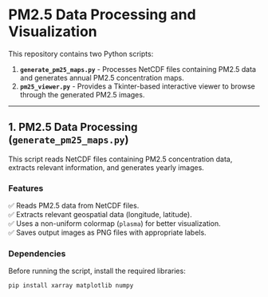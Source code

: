 # PM2.5 Data Processing and Visualization

This repository contains two Python scripts:
1. **`generate_pm25_maps.py`** - Processes NetCDF files containing PM2.5 data and generates annual PM2.5 concentration maps.
2. **`pm25_viewer.py`** - Provides a Tkinter-based interactive viewer to browse through the generated PM2.5 images.

---

## **1. PM2.5 Data Processing (`generate_pm25_maps.py`)**
This script reads NetCDF files containing PM2.5 concentration data, extracts relevant information, and generates yearly images.

### **Features**
✅ Reads PM2.5 data from NetCDF files.  
✅ Extracts relevant geospatial data (longitude, latitude).  
✅ Uses a non-uniform colormap (`plasma`) for better visualization.  
✅ Saves output images as PNG files with appropriate labels.  

### **Dependencies**
Before running the script, install the required libraries:
```bash
pip install xarray matplotlib numpy
